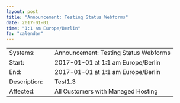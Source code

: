 ```yaml
---
layout: post
title: "Announcement: Testing Status Webforms"
date: 2017-01-01
time: "1:1 am Europe/Berlin"
fa: "calendar"
---
```

|                   |   |                                                                      |
|-------------------|---|----------------------------------------------------------------------|
| Systems:          |   | Announcement: Testing Status Webforms|
| Start:            |   | 2017-01-01 at 1:1 am Europe/Berlin |
| End:              |   | 2017-01-01 at 1:1 am  Europe/Berlin |
| Description:      |   |   Test1.3 |
| Affected:         |   | All Customers with Managed Hosting |
